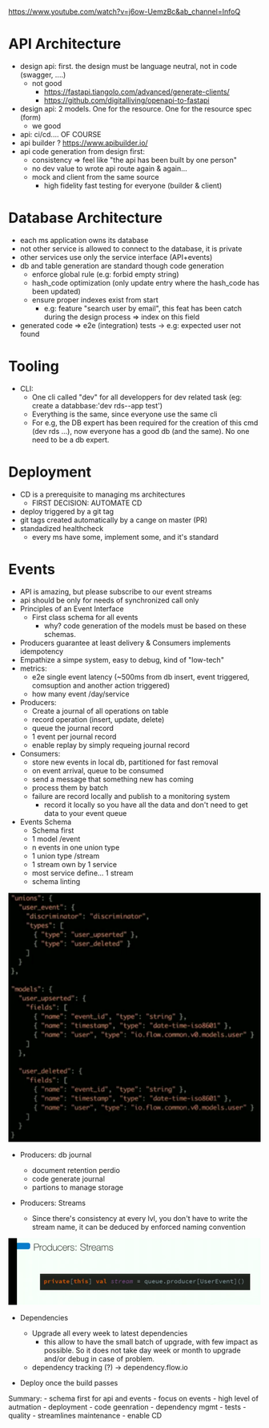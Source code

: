 https://www.youtube.com/watch?v=j6ow-UemzBc&ab_channel=InfoQ

# API Architecture
- design api: first. the design must be language neutral, not in code (swagger, ....)
    - not good
        - https://fastapi.tiangolo.com/advanced/generate-clients/
        - https://github.com/digitalliving/openapi-to-fastapi
- design api: 2 models. One for the resource. One for the resource spec (form)
    - we good
- api: ci/cd.... OF COURSE
- api builder ? https://www.apibuilder.io/
- api code generation from design first:
    - consistency => feel like "the api has been built by one person"
    - no dev value to wrote api route again & again...
    - mock and client from the same source
        - high fidelity fast testing for everyone (builder & client)

# Database Architecture
- each ms application owns its database
- not other service is allowed to connect to the database, it is private
- other services use only the service interface (API+events) 
- db and table generation are standard though code generation
    - enforce global rule (e.g: forbid empty string)
    - hash_code optimization (only update entry where the hash_code has been updated)
    - ensure proper indexes exist from start
        - e.g: feature "search user by email", this feat has been catch during the design process => index on this field
- generated code => e2e (integration) tests
    -> e.g: expected user not found

# Tooling
- CLI:
    - One cli called "dev" for all developpers for dev related task (eg: create a databbase:'dev rds--app test')
    - Everything is the same, since everyone use the same cli
    - For e.g, the DB expert has been required for the creation of this cmd (dev rds ...), now everyone has a good db (and the same). No one need to be a db expert. 

# Deployment

- CD is a prerequisite to managing ms architectures
    - FIRST DECISION: AUTOMATE  CD
- deploy triggered by a git tag
- git tags created automatically by a cange on master (PR)
- standadized healthcheck
    - every ms have some, implement some, and it's standard

# Events

- API is amazing, but please subscribe to our event streams
- api should be only for needs of synchronized call only
- Principles of an Event Interface
    - First class schema for all events
        - why? code generation of the models must be based on these schemas. 
- Producers guarantee at least delivery & Consumers implements idempotency 
- Empathize a simpe system, easy to debug, kind of "low-tech"
- metrics:
    - e2e single event latency (~500ms from db insert, event triggered, comsuption and another action triggered)
    - how many event /day/service
- Producers:
    - Create a journal of all operations on table
    - record operation (insert, update, delete)
    - queue the journal record
    - 1 event per journal record
    - enable replay by simply requeing journal record 
- Consumers:
    - store new events in local db, partitioned for fast removal
    - on event arrival, queue to be consumed
    - send a message that something new has coming
    - process them by batch
    - failure are record locally and publish to a monitoring system
        - record it locally so you have all the data and don't need to get data to your event queue
- Events Schema
    - Schema first
    - 1 model /event
    - n events in one union type
    - 1 union type /stream
    - 1 stream own by 1 service
    - most service define... 1 stream 
    - schema linting

![alt text](event-schema.png "events schema")

- Producers: db journal
    - document retention perdio
    - code generate journal
    - partions to manage storage

- Producers: Streams
    - Since there's consistency at every lvl, you don't have to write the stream name, it can be deduced by enforced naming convention

![alt text](producers-streams.png "producer streams")


- Dependencies
    - Upgrade all every week to latest dependencies
        - this allow to have the small batch of upgrade, with few impact as possible. So it does not take day week or month to upgrade and/or debug in case of problem.
    - dependency tracking (?) -> dependency.flow.io

- Deploy once the build passes


Summary:
    - schema first for api and events
        - focus on events
    - high level of autmation
        - deployment
        - code geenration
        - dependency mgmt
    - tests
        - quality
        - streamlines maintenance
        - enable CD